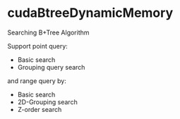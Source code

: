 # cudaBtreeDynamicMemory

Searching B+Tree Algorithm

Support point query:
- Basic search
- Grouping query search

and range query by:
- Basic search
- 2D-Grouping search
- Z-order search
